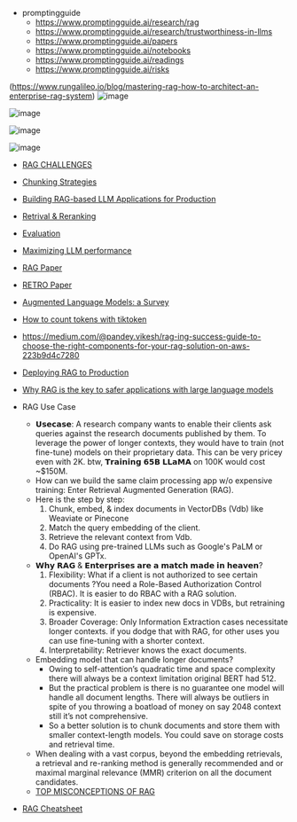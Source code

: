 - promptingguide
     - https://www.promptingguide.ai/research/rag
     - https://www.promptingguide.ai/research/trustworthiness-in-llms
     - https://www.promptingguide.ai/papers
     - https://www.promptingguide.ai/notebooks
     - https://www.promptingguide.ai/readings
     - https://www.promptingguide.ai/risks

(https://www.rungalileo.io/blog/mastering-rag-how-to-architect-an-enterprise-rag-system)
![image](https://github.com/harirajeev/learn_LLMS/assets/13446418/3299fc2a-0f0a-44c8-a685-f0c2657c81e1)

![image](https://github.com/harirajeev/learn_LLMS/assets/13446418/2a630253-fda2-4c7c-a8cd-00abb720825a)


![image](https://github.com/harirajeev/learn_LLMS/assets/13446418/b5f114c9-24db-47f0-9d47-3ee6ffc2ef21)



![image](https://github.com/harirajeev/learn_LLMS/assets/13446418/0285c2c1-5897-4231-917d-b0475fff8f2e)

- [RAG CHALLENGES](https://github.com/harirajeev/learn_LLMS/blob/main/RAG%20Challenges.md)
-  [ Chunking Strategies ](https://github.com/harirajeev/learn_LLMS/blob/main/chunking%20strategies.md)
- [Building RAG-based LLM Applications for Production](https://www.anyscale.com/blog/a-comprehensive-guide-for-building-rag-based-llm-applications-part-1)
- [Retrival & Reranking](https://github.com/harirajeev/learn_LLMS/blob/main/Retrieval%26Reranking.md)
- [Evaluation](https://github.com/harirajeev/learn_LLMS/blob/main/Evaluation.md)
- [Maximizing LLM performance](https://blog.ankitsanghvi.in/maximizing-llm-performace/)
- [RAG Paper](https://arxiv.org/pdf/2005.11401.pdf)
- [RETRO Paper](https://arxiv.org/pdf/2112.04426.pdf)
- [Augmented Language Models: a Survey](https://arxiv.org/pdf/2302.07842.pdf)
- [How to count tokens with tiktoken](https://github.com/openai/openai-cookbook/blob/main/examples/How_to_count_tokens_with_tiktoken.ipynb)
- https://medium.com/@pandey.vikesh/rag-ing-success-guide-to-choose-the-right-components-for-your-rag-solution-on-aws-223b9d4c7280
- [Deploying RAG to Production](https://haystack.deepset.ai/blog/rag-deployment)
- [Why RAG is the key to safer applications with large language models](https://www.deepset.ai/blog/llms-retrieval-augmentation)
- RAG Use Case
     - 𝗨𝘀𝗲𝗰𝗮𝘀𝗲:  A research company wants to enable their clients  ask queries against the research documents published by them. To leverage the power of longer contexts, they would have to train (not fine-tune) models on their proprietary data. This can be very pricey even with 2K. btw, 𝗧𝗿𝗮𝗶𝗻𝗶𝗻𝗴 𝟲𝟱𝗕 𝗟𝗟𝗮𝗠𝗔 on 100K would cost ~$150M.
     - How can we build the same claim processing app w/o expensive training:  Enter Retrieval Augmented Generation (RAG).
     - Here is the step by step:
         1. Chunk, embed, & index documents in VectorDBs (Vdb) like Weaviate or Pinecone
         2. Match the query embedding of the client.
         3. Retrieve the relevant context from Vdb.
         4. Do RAG using pre-trained LLMs such as Google's PaLM or OpenAI's GPTx.
     - 𝗪𝗵𝘆 𝗥𝗔𝗚 & 𝗘𝗻𝘁𝗲𝗿𝗽𝗿𝗶𝘀𝗲𝘀 𝗮𝗿𝗲 𝗮 𝗺𝗮𝘁𝗰𝗵 𝗺𝗮𝗱𝗲 𝗶𝗻 𝗵𝗲𝗮𝘃𝗲𝗻?
         1. Flexibility:  What if a client is not authorized to see certain documents ?You need a Role-Based Authorization Control (RBAC). It is easier to do RBAC with a RAG solution.
         2. Practicality: It is easier to index new docs in VDBs, but retraining is expensive.
         3. Broader Coverage: Only Information Extraction cases necessitate longer contexts. if you dodge that with RAG, for other uses you can use fine-tuning with a shorter context.
         4. Interpretability: Retriever knows the exact documents.
     - Embedding model that can handle longer documents?
         - Owing to self-attention’s quadratic time and space complexity there will always be a context limitation original BERT had 512.
         - But the practical problem is there is no guarantee one model will handle all document lengths. There will always be outliers in spite of you throwing a boatload of money on say 2048 context still it’s not comprehensive.
         - So a better solution is to chunk documents and store them with smaller context-length models. You could save on storage costs and retrieval time.
     - When dealing with a vast corpus, beyond the embedding retrievals, a retrieval and re-ranking method is generally recommended and or maximal marginal relevance (MMR) criterion on all the document candidates.
     - [TOP MISCONCEPTIONS OF RAG](https://media.licdn.com/dms/document/media/D561FAQFslxFrkRRp9A/feedshare-document-pdf-analyzed/0/1694709823484?e=1696464000&v=beta&t=6peZ0-W0TFFpnYaz3nh6TlvHuEOyB2i1p_aLHNzJFk4)

- [RAG Cheatsheet](https://media.licdn.com/dms/image/D4D22AQEgjWxKXokOPA/feedshare-shrink_1280/0/1708498751086?e=1711584000&v=beta&t=HHI2VL6rKpAYg4USNcR_B0q-9ZhST7ZodB3-4sg79p0)
